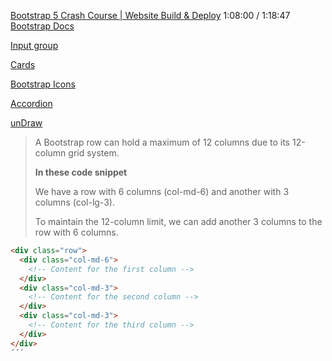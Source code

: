 [Bootstrap 5 Crash Course | Website Build & Deploy](https://www.youtube.com/watch?v=4sosXZsdy-s)
1:08:00 / 1:18:47
[Bootstrap Docs](https://getbootstrap.com/docs/5.3/getting-started/introduction/)

[Input group](https://getbootstrap.com/docs/5.3/forms/input-group/)

[Cards](https://getbootstrap.com/docs/5.3/components/card/)

[Bootstrap Icons](https://blog.getbootstrap.com/2021/01/07/bootstrap-icons-1-3-0/)

[Accordion](https://getbootstrap.com/docs/5.3/components/accordion/)

[unDraw](https://undraw.co/illustrations)

> A Bootstrap row can hold a maximum of 12 columns due to  its 12-column grid system.
>
> **In these code snippet**
>
> We have a row with 6 columns (col-md-6) 
> and another with 3 columns (col-lg-3).
>
> To maintain the 12-column limit, we can add another 3 columns to the row with 6 columns.

```html
<div class="row">
  <div class="col-md-6">
    <!-- Content for the first column -->
  </div>
  <div class="col-md-3">
    <!-- Content for the second column -->
  </div>
  <div class="col-md-3">
    <!-- Content for the third column -->
  </div>
</div>
´´´